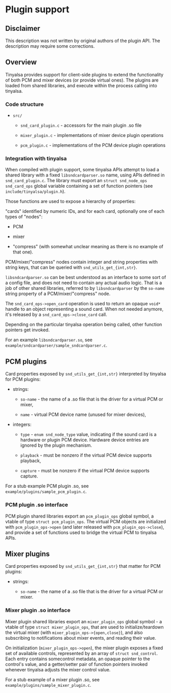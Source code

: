 # Plugin support

## Disclaimer

This description was not written by original authors of the plugin API. The
description may require some corrections.

## Overview

Tinyalsa provides support for client-side plugins to extend the functionality of
both PCM and mixer devices (or provide virtual ones). The plugins are loaded
from shared libraries, and execute within the process calling into tinyalsa.

### Code structure

- `src/`

  - `snd_card_plugin.c` - accessors for the main plugin .so file

  - `mixer_plugin.c` - implementations of mixer device plugin operations

  - `pcm_plugin.c` - implementations of the PCM device plugin operations

### Integration with tinyalsa

When compiled with plugin support, some tinyalsa APIs attempt to load a shared
library with a fixed `libsndcardparser.so` name, using APIs defined in
`snd_card_plugin.c`. The library must export an
`struct snd_node_ops snd_card_ops` global variable containing a set of
function pointers (see `include/tinyalsa/plugin.h`).

Those functions are used to expose a hierarchy of properties:

"cards" identified by numeric IDs, and for each card, optionally one of each
types of "nodes":

- PCM

- mixer

- "compress" (with somewhat unclear meaning as there is no example of that one).

PCM/mixer/"compress" nodes contain integer and string properties with string keys,
that can be queried with `snd_utils_get_{int,str}`.

`libsndcardparser.so` can be best understood as an interface to some sort of a
config file, and does not need to contain any actual audio logic. That is a job
of other shared libraries, referred to by `libsndcardparser` by the `so-name`
string property of a PCM/mixer/"compress" node.

The `snd_card_ops->open_card` operation is used to return an opaque `void*`
handle to an object representing a sound card. When not needed anymore, it's
released by a `snd_card_ops->close_card` call.

Depending on the particular tinyalsa operation being called, other function
pointers get invoked.

For an example `libsndcardparser.so`, see
`example/sndcardparser/sample_sndcardparser.c`.

## PCM plugins

Card properties exposed by `snd_utils_get_{int,str}` interpreted by tinyalsa
for PCM plugins:

- strings:

  - `so-name` - the name of a .so file that is the driver for a virtual PCM or
    mixer,

  - `name` - virtual PCM device name (unused for mixer devices),

- integers:

  - `type` - `enum snd_node_type` value, indicating if the sound card is a
    hardware or plugin PCM device. Hardware device entries are ignored by the
    plugin mechanism.

  - `playback` - must be nonzero if the virtual PCM device supports playback,

  - `capture` - must be nonzero if the virtual PCM device supports capture.

For a stub example PCM plugin .so, see `example/plugins/sample_pcm_plugin.c`.

### PCM plugin .so interface

PCM plugin shared libraries export an `pcm_plugin_ops` global symbol, a vtable
of type `struct pcm_plugin_ops`. The virtual PCM objects are initialized with
`pcm_plugin_ops->open` (and later released with `pcm_plugin_ops->close`), and
provide a set of functions used to bridge the virtual PCM to tinyalsa APIs.

## Mixer plugins

Card properties exposed by `snd_utils_get_{int,str}` that matter for PCM plugins:

- strings:

  - `so-name` - the name of a .so file that is the driver for a virtual PCM or
    mixer.

### Mixer plugin .so interface

Mixer plugin shared libraries export an `mixer_plugin_ops` global symbol - a
vtable of type `struct mixer_plugin_ops`, that are used to initialize/teardown
the virtual mixer (with `mixer_plugin_ops->{open,close}`), and also subscribing
to notifications about mixer events, and reading their value.

On initialization (`mixer_plugin_ops->open`), the mixer plugin exposes a fixed
set of available controls, represented by an array of `struct snd_control`. Each
entry contains somecontrol metadata, an opaque pointer to the control's value,
and a getter/setter pair of function pointers invoked whenever tinyalsa adjusts
the mixer control value.

For a stub example of a mixer plugin .so, see
`example/plugins/sample_mixer_plugin.c`.
